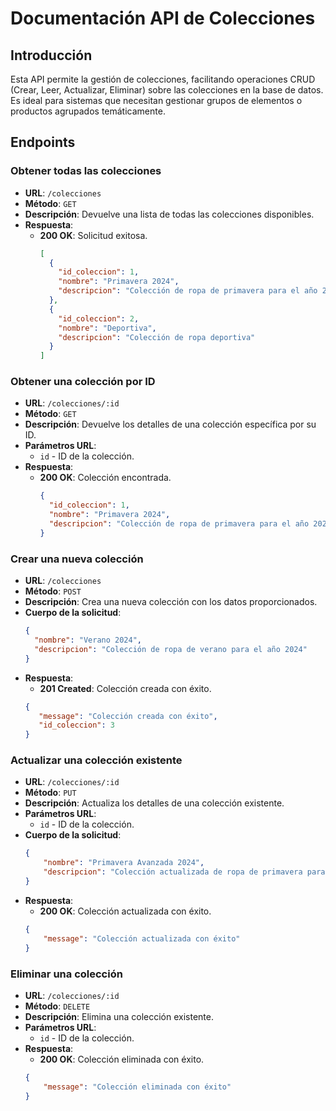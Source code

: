 # Documentación API de Colecciones

## Introducción

Esta API permite la gestión de colecciones, facilitando operaciones CRUD (Crear, Leer, Actualizar, Eliminar) sobre las colecciones en la base de datos. Es ideal para sistemas que necesitan gestionar grupos de elementos o productos agrupados temáticamente.

## Endpoints

### Obtener todas las colecciones

- **URL**: `/colecciones`
- **Método**: `GET`
- **Descripción**: Devuelve una lista de todas las colecciones disponibles.
- **Respuesta**:
  - **200 OK**: Solicitud exitosa.
    ```json
    [
      {
        "id_coleccion": 1,
        "nombre": "Primavera 2024",
        "descripcion": "Colección de ropa de primavera para el año 2024"
      },
      {
        "id_coleccion": 2,
        "nombre": "Deportiva",
        "descripcion": "Colección de ropa deportiva"
      }
    ]
    ```

### Obtener una colección por ID

- **URL**: `/colecciones/:id`
- **Método**: `GET`
- **Descripción**: Devuelve los detalles de una colección específica por su ID.
- **Parámetros URL**:
  - `id` - ID de la colección.
- **Respuesta**:
  - **200 OK**: Colección encontrada.
    ```json
    {
      "id_coleccion": 1,
      "nombre": "Primavera 2024",
      "descripcion": "Colección de ropa de primavera para el año 2024"
    }
    ```

### Crear una nueva colección

- **URL**: `/colecciones`
- **Método**: `POST`
- **Descripción**: Crea una nueva colección con los datos proporcionados.
- **Cuerpo de la solicitud**:
  ```json
  {
    "nombre": "Verano 2024",
    "descripcion": "Colección de ropa de verano para el año 2024"
  }
  ```
- **Respuesta**:
    - **201 Created**: Colección creada con éxito.
     ```json
    {
        "message": "Colección creada con éxito",
        "id_coleccion": 3
    }
    ``` 
### Actualizar una colección existente

- **URL**: `/colecciones/:id`
- **Método**: `PUT`
- **Descripción**: Actualiza los detalles de una colección existente.
- **Parámetros URL**:
    - `id` - ID de la colección.
- **Cuerpo de la solicitud**:
    ```json
    {
        "nombre": "Primavera Avanzada 2024",
        "descripcion": "Colección actualizada de ropa de primavera para el año 2024"
    }
    ``` 
- **Respuesta**:
    - **200 OK**: Colección actualizada con éxito.
    ```json
    {
        "message": "Colección actualizada con éxito"
    }
    ``` 

### Eliminar una colección

- **URL**: `/colecciones/:id`
- **Método**: `DELETE`
- **Descripción**: Elimina una colección existente.
- **Parámetros URL**:
    - `id` - ID de la colección.
- **Respuesta**:
    - **200 OK**: Colección eliminada con éxito.
    ```json
    {
        "message": "Colección eliminada con éxito"
    }
    ``` 